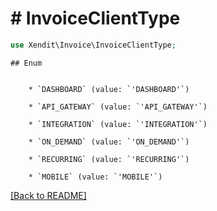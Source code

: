 # # InvoiceClientType


```php
use Xendit\Invoice\InvoiceClientType;
```

    ## Enum

    
        * `DASHBOARD` (value: `'DASHBOARD'`)
    
        * `API_GATEWAY` (value: `'API_GATEWAY'`)
    
        * `INTEGRATION` (value: `'INTEGRATION'`)
    
        * `ON_DEMAND` (value: `'ON_DEMAND'`)
    
        * `RECURRING` (value: `'RECURRING'`)
    
        * `MOBILE` (value: `'MOBILE'`)
    

[[Back to README]](../../README.md)
